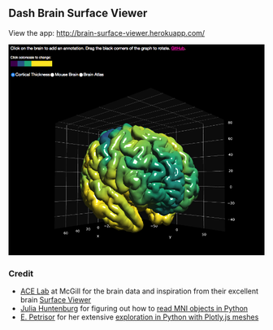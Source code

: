 ## Dash Brain Surface Viewer

View the app: http://brain-surface-viewer.herokuapp.com/

![brain-app-screenshot](ZOMBIE_BRAIN.png)

### Credit

- [ACE Lab](https://www.mcgill.ca/bic/research/ace-lab-evans) at McGill for the brain data and inspiration from their excellent brain [Surface Viewer](https://brainbrowser.cbrain.mcgill.ca/surface-viewer#ct)
- [Julia Huntenburg](https://github.com/juhuntenburg) for figuring out how to [read MNI objects in Python](https://github.com/juhuntenburg/laminar_python/blob/master/io_mesh.py)
- [E. Petrisor](https://github.com/empet) for her extensive [exploration in Python with Plotly.js meshes](https://plot.ly/~empet/14767/mesh3d-from-a-stl-file/)

